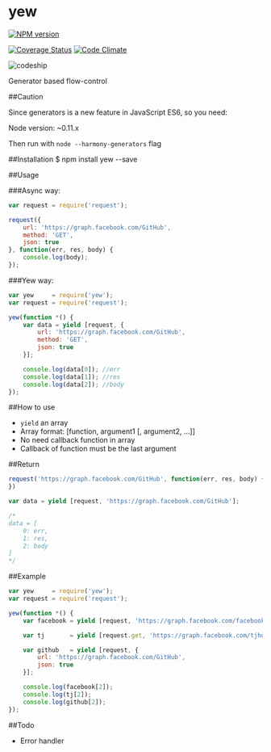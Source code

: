 yew
===

[![NPM version](https://badge.fury.io/js/yew)](http://badge.fury.io/js/yew)

[![Coverage Status](https://coveralls.io/repos/ddo/yew/badge.png?branch=master)](https://coveralls.io/r/ddo/yew?branch=master)
[![Code Climate](https://codeclimate.com/github/ddo/yew.png)](https://codeclimate.com/github/ddo/yew)

![codeship](https://www.codeship.io/projects/653260a0-963c-0131-9e13-4647d55f964d/status)

Generator based flow-control

##Caution

Since generators is a new feature in JavaScript ES6, so you need:

Node version: ~0.11.x

Then run with ``node --harmony-generators`` flag

##Installation
    $ npm install yew --save

##Usage

###Async way:
```js
var request = require('request');

request({
    url: 'https://graph.facebook.com/GitHub',
    method: 'GET',
    json: true
}, function(err, res, body) {
    console.log(body);
});
```

###Yew way:
```js
var yew     = require('yew');
var request = require('request');

yew(function *() {
    var data = yield [request, {
        url: 'https://graph.facebook.com/GitHub',
        method: 'GET',
        json: true
    }];

    console.log(data[0]); //err
    console.log(data[1]); //res
    console.log(data[2]); //body
});
```

##How to use

* ``yield`` an array
* Array format: [function, argument1 [, argument2, ...]]
* No need callback function in array
* Callback of function must be the last argument

##Return

```js
request('https://graph.facebook.com/GitHub', function(err, res, body) {
})
```

```js
var data = yield [request, 'https://graph.facebook.com/GitHub'];

/*
data = [
    0: err,
    1: res,
    2: body
]
*/
```

##Example
```js
var yew     = require('yew');
var request = require('request');

yew(function *() {
    var facebook = yield [request, 'https://graph.facebook.com/facebook'];

    var tj       = yield [request.get, 'https://graph.facebook.com/tjholowaychuk'];

    var github   = yield [request, {
        url: 'https://graph.facebook.com/GitHub',
        json: true
    }];

    console.log(facebook[2]);
    console.log(tj[2]);
    console.log(github[2]);
});
```
##Todo

* Error handler
